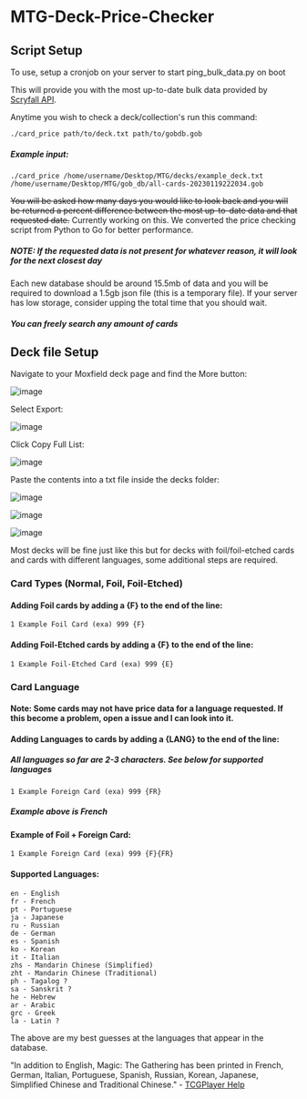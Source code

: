 # MTG-Deck-Price-Checker

## Script Setup
To use, setup a cronjob on your server to start ping_bulk_data.py on boot

This will provide you with the most up-to-date bulk data provided by [Scryfall API](https://scryfall.com/docs/api/bulk-data).

Anytime you wish to check a deck/collection's run this command:
```
./card_price path/to/deck.txt path/to/gobdb.gob
```
##### Example input:
```
./card_price /home/username/Desktop/MTG/decks/example_deck.txt /home/username/Desktop/MTG/gob_db/all-cards-20230119222034.gob
```

~~You will be asked how many days you would like to look back and you will be returned a percent difference between the most up-to-date data and that requested date.~~ Currently working on this. We converted the price checking script from Python to Go for better performance.
##### NOTE: If the requested data is not present for whatever reason, it will look for the next closest day

Each new database should be around 15.5mb of data and you will be required to download a 1.5gb json file (this is a temporary file). If your server has low storage, consider upping the total time that you should wait.

##### You can freely search any amount of cards


## Deck file Setup
Navigate to your Moxfield deck page and find the More button:

![image](https://user-images.githubusercontent.com/54452723/205231730-35bc335c-52bd-40de-a814-125e635c8e3b.png)

Select Export:

![image](https://user-images.githubusercontent.com/54452723/205231797-ae1ea87e-a6a7-48bf-a6dd-aa68f367f77c.png)

Click Copy Full List:

![image](https://user-images.githubusercontent.com/54452723/205232015-e0caf9d3-a9d3-48b4-9c93-53186caf1c53.png)

Paste the contents into a txt file inside the decks folder:

![image](https://user-images.githubusercontent.com/54452723/205232340-7174cc85-2ad5-4657-a3cd-d799d01ea5fa.png)

![image](https://user-images.githubusercontent.com/54452723/205232411-4044e88c-f12c-4576-a922-9917aa16fbd7.png)

![image](https://user-images.githubusercontent.com/54452723/205232467-d30a7850-7c8f-4f8c-968d-83eaf7221b55.png)

Most decks will be fine just like this but for decks with foil/foil-etched cards and cards with different languages, some additional steps are required.

### Card Types (Normal, Foil, Foil-Etched)
#### Adding Foil cards by adding a {F} to the end of the line:
```
1 Example Foil Card (exa) 999 {F}
```
#### Adding Foil-Etched cards by adding a {F} to the end of the line:
```
1 Example Foil-Etched Card (exa) 999 {E}
```
### Card Language
#### Note: Some cards may not have price data for a language requested. If this become a problem, open a issue and I can look into it.
#### Adding Languages to cards by adding a {LANG} to the end of the line:
##### All languages so far are 2-3 characters. See below for supported languages
```
1 Example Foreign Card (exa) 999 {FR}
```
##### Example above is French

#### Example of Foil + Foreign Card:
```
1 Example Foreign Card (exa) 999 {F}{FR}
```


#### Supported Languages:
```
en - English
fr - French
pt - Portuguese
ja - Japanese
ru - Russian
de - German
es - Spanish
ko - Korean
it - Italian
zhs - Mandarin Chinese (Simplified)
zht - Mandarin Chinese (Traditional)
ph - Tagalog ?
sa - Sanskrit ?
he - Hebrew
ar - Arabic
grc - Greek
la - Latin ?
```
The above are my best guesses at the languages that appear in the database.

"In addition to English, Magic: The Gathering has been printed in French, German, Italian, Portuguese, Spanish, Russian, Korean, Japanese, Simplified Chinese and Traditional Chinese." - [TCGPlayer Help](https://help.tcgplayer.com/hc/en-us/articles/204524213-How-do-I-identify-Magic-The-Gathering-languages-#:~:text=In%20addition%20to%20English%2C%20Magic,Simplified%20Chinese%20and%20Traditional%20Chinese.)
